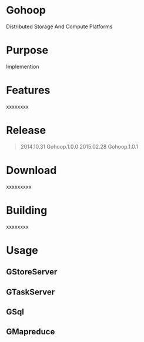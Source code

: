 Gohoop
====
Distributed Storage And Compute Platforms

Purpose
====
Implemention

Features
====
xxxxxxxx

Release
====
>2014.10.31 Gohoop.1.0.0
>2015.02.28 Gohoop.1.0.1

Download
====
xxxxxxxxx

Building
====
xxxxxxxx

Usage
====
GStoreServer
----

GTaskServer
----

GSql
----

GMapreduce
----

